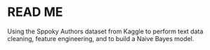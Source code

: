 
# READ ME

Using the Sppoky Authors dataset from Kaggle to perform text data cleaning, feature engineering, and to build a Naive Bayes model.
